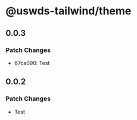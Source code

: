 # @uswds-tailwind/theme

## 0.0.3

### Patch Changes

- 67ca090: Test

## 0.0.2

### Patch Changes

- Test
